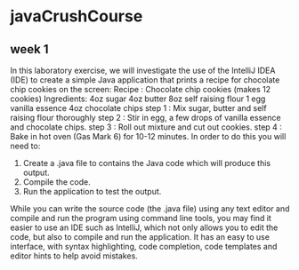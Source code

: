 # javaCrushCourse

## week 1
In this laboratory exercise, we will investigate the use of the IntelliJ IDEA (IDE) to create a simple Java
application that prints a recipe for chocolate chip cookies on the screen:
Recipe : Chocolate chip cookies (makes 12 cookies)
Ingredients: 4oz sugar
4oz butter
8oz self raising flour
1 egg
vanilla essence
4oz chocolate chips
step 1 : Mix sugar, butter and self raising flour thoroughly
step 2 : Stir in egg, a few drops of vanilla essence and chocolate chips.
step 3 : Roll out mixture and cut out cookies.
step 4 : Bake in hot oven (Gas Mark 6) for 10-12 minutes.
In order to do this you will need to:
1. Create a .java file to contains the Java code which will produce this output.
2. Compile the code.
3. Run the application to test the output.

While you can write the source code (the .java file) using any text editor and compile and run the program using
command line tools, you may find it easier to use an IDE such as IntelliJ, which not only allows you to edit the
code, but also to compile and run the application. It has an easy to use interface, with syntax highlighting, code
completion, code templates and editor hints to help avoid mistakes.
